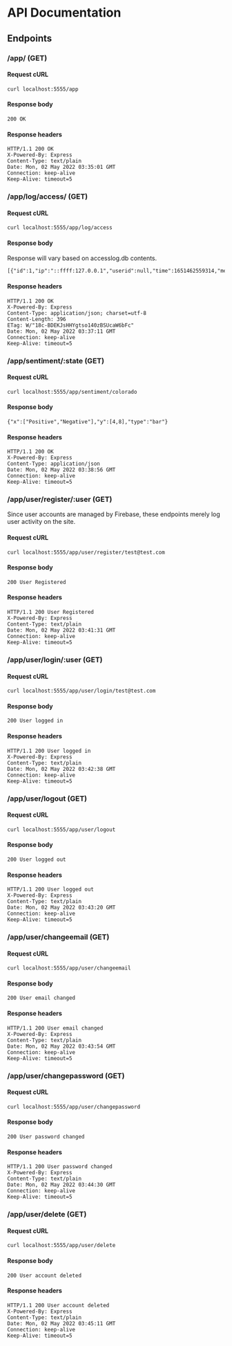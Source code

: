 # API Documentation

## Endpoints

### /app/ (GET)

#### Request cURL

```
curl localhost:5555/app
```

#### Response body

```
200 OK
```

#### Response headers

```
HTTP/1.1 200 OK
X-Powered-By: Express
Content-Type: text/plain
Date: Mon, 02 May 2022 03:35:01 GMT
Connection: keep-alive
Keep-Alive: timeout=5
```

### /app/log/access/ (GET)

#### Request cURL

```
curl localhost:5555/app/log/access
```

#### Response body

Response will vary based on accesslog.db contents.

```
[{"id":1,"ip":"::ffff:127.0.0.1","userid":null,"time":1651462559314,"method":"GET","url":"/app/log/access","protocol":1.1,"httpversion":"http","status":null,"referer":null,"userinfo":"curl/7.79.1"}]
```

#### Response headers

```
HTTP/1.1 200 OK
X-Powered-By: Express
Content-Type: application/json; charset=utf-8
Content-Length: 396
ETag: W/"18c-BDEKJsHHYgtso140zBSUcaW6bFc"
Date: Mon, 02 May 2022 03:37:11 GMT
Connection: keep-alive
Keep-Alive: timeout=5
```

### /app/sentiment/:state (GET)

#### Request cURL

```
curl localhost:5555/app/sentiment/colorado
```

#### Response body

```
{"x":["Positive","Negative"],"y":[4,8],"type":"bar"}
```

#### Response headers

```
HTTP/1.1 200 OK
X-Powered-By: Express
Content-Type: application/json
Date: Mon, 02 May 2022 03:38:56 GMT
Connection: keep-alive
Keep-Alive: timeout=5
```

### /app/user/register/:user (GET)

Since user accounts are managed by Firebase, these endpoints merely log user activity on the site.

#### Request cURL

```
curl localhost:5555/app/user/register/test@test.com
```

#### Response body

```
200 User Registered
```

#### Response headers

```
HTTP/1.1 200 User Registered
X-Powered-By: Express
Content-Type: text/plain
Date: Mon, 02 May 2022 03:41:31 GMT
Connection: keep-alive
Keep-Alive: timeout=5
```

### /app/user/login/:user (GET)

#### Request cURL

```
curl localhost:5555/app/user/login/test@test.com
```

#### Response body

```
200 User logged in
```

#### Response headers

```
HTTP/1.1 200 User logged in
X-Powered-By: Express
Content-Type: text/plain
Date: Mon, 02 May 2022 03:42:38 GMT
Connection: keep-alive
Keep-Alive: timeout=5
```

### /app/user/logout (GET)

#### Request cURL

```
curl localhost:5555/app/user/logout
```

#### Response body

```
200 User logged out
```

#### Response headers

```
HTTP/1.1 200 User logged out
X-Powered-By: Express
Content-Type: text/plain
Date: Mon, 02 May 2022 03:43:20 GMT
Connection: keep-alive
Keep-Alive: timeout=5
```

### /app/user/changeemail (GET)

#### Request cURL

```
curl localhost:5555/app/user/changeemail
```

#### Response body

```
200 User email changed
```

#### Response headers

```
HTTP/1.1 200 User email changed
X-Powered-By: Express
Content-Type: text/plain
Date: Mon, 02 May 2022 03:43:54 GMT
Connection: keep-alive
Keep-Alive: timeout=5
```

### /app/user/changepassword (GET)

#### Request cURL

```
curl localhost:5555/app/user/changepassword
```

#### Response body

```
200 User password changed
```

#### Response headers

```
HTTP/1.1 200 User password changed
X-Powered-By: Express
Content-Type: text/plain
Date: Mon, 02 May 2022 03:44:30 GMT
Connection: keep-alive
Keep-Alive: timeout=5
```

### /app/user/delete (GET)

#### Request cURL

```
curl localhost:5555/app/user/delete
```

#### Response body

```
200 User account deleted
```

#### Response headers

```
HTTP/1.1 200 User account deleted
X-Powered-By: Express
Content-Type: text/plain
Date: Mon, 02 May 2022 03:45:11 GMT
Connection: keep-alive
Keep-Alive: timeout=5
```